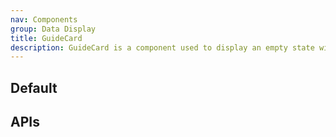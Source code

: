 ```yaml
---
nav: Components
group: Data Display
title: GuideCard
description: GuideCard is a component used to display an empty state with an optional cover image and description.
---
```


## Default

<code src="./demos/index.tsx" nopadding></code>

## APIs

<API></API>
